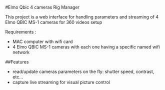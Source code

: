 #Elmo Qbic 4 cameras Rig Manager

This project is a web interface for handling parameters and streaming of 4 Elmo QBIC MS-1 cameras for 360 videos setup

Requirements :

- MAC computer with wifi card
- 4 Elmo QBIC MS-1 cameras with each one having a specific named wifi network

##Features

- read/update cameras parameters on the fly: shutter speed, contrast, etc...
- capture live streaming for visual picture control